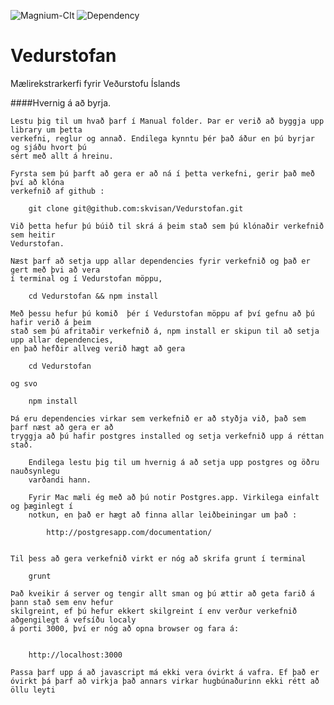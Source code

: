 ![Magnium-CIt](https://magnum-ci.com/status/0faa117e455c6c801848d1b2e0ddcce1.png)
![Dependency](https://david-dm.org/skvisan/Vedurstofan.svg)
# Vedurstofan
Mælirekstrarkerfi fyrir Veðurstofu Íslands

####Hvernig á að byrja. 
	
	Lestu þig til um hvað þarf í Manual folder. Þar er verið að byggja upp library um þetta 
	verkefni, reglur og annað. Endilega kynntu þér það áður en þú byrjar og sjáðu hvort þú 
	sért með allt á hreinu.

	Fyrsta sem þú þarft að gera er að ná í þetta verkefni, gerir það með því að klóna 
	verkefnið af github :

		git clone git@github.com:skvisan/Vedurstofan.git

	Við þetta hefur þú búið til skrá á þeim stað sem þú klónaðir verkefnið sem heitir 
	Vedurstofan.

	Næst þarf að setja upp allar dependencies fyrir verkefnið og það er gert með þvi að vera 
	í terminal og í Vedurstofan möppu, 

		cd Vedurstofan && npm install

	Með þessu hefur þú komið  þér í Vedurstofan möppu af því gefnu að þú hafir verið á þeim 
	stað sem þú afritaðir verkefnið á, npm install er skipun til að setja upp allar dependencies, 
	en það hefðir allveg verið hægt að gera

		cd Vedurstofan

	og svo 

		npm install

	Þá eru dependencies virkar sem verkefnið er að styðja við, það sem þarf næst að gera er að 
	tryggja að þú hafir postgres installed og setja verkefnið upp á réttan stað. 

		Endilega lestu þig til um hvernig á að setja upp postgres og öðru nauðsynlegu 
		varðandi hann. 

		Fyrir Mac mæli ég með að þú notir Postgres.app. Virkilega einfalt og þæginlegt í 
		notkun, en það er hægt að finna allar leiðbeiningar um það : 

			http://postgresapp.com/documentation/


	Til þess að gera verkefnið virkt er nóg að skrifa grunt í terminal

		grunt

	Það kveikir á server og tengir allt sman og þú ættir að geta farið á þann stað sem env hefur 
	skilgreint, ef þú hefur ekkert skilgreint í env verður verkefnið aðgengilegt á vefsíðu localy 
	á porti 3000, því er nóg að opna browser og fara á:


		http://localhost:3000

	Passa þarf upp á að javascript má ekki vera óvirkt á vafra. Ef það er óvirkt þá þarf að virkja það annars virkar hugbúnaðurinn ekki rétt að öllu leyti

